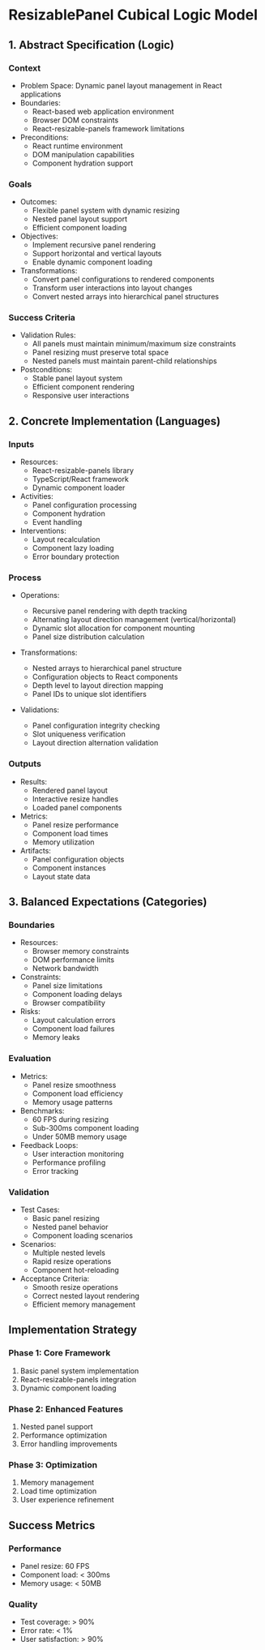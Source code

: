 # ResizablePanel Cubical Logic Model

## 1. Abstract Specification (Logic)

### Context
- Problem Space: Dynamic panel layout management in React applications
- Boundaries:
  - React-based web application environment
  - Browser DOM constraints
  - React-resizable-panels framework limitations
- Preconditions:
  - React runtime environment
  - DOM manipulation capabilities
  - Component hydration support

### Goals
- Outcomes:
  - Flexible panel system with dynamic resizing
  - Nested panel layout support
  - Efficient component loading
- Objectives:
  - Implement recursive panel rendering
  - Support horizontal and vertical layouts
  - Enable dynamic component loading
- Transformations:
  - Convert panel configurations to rendered components
  - Transform user interactions into layout changes
  - Convert nested arrays into hierarchical panel structures

### Success Criteria
- Validation Rules:
  - All panels must maintain minimum/maximum size constraints
  - Panel resizing must preserve total space
  - Nested panels must maintain parent-child relationships
- Postconditions:
  - Stable panel layout system
  - Efficient component rendering
  - Responsive user interactions

## 2. Concrete Implementation (Languages)

### Inputs
- Resources:
  - React-resizable-panels library
  - TypeScript/React framework
  - Dynamic component loader
- Activities:
  - Panel configuration processing
  - Component hydration
  - Event handling
- Interventions:
  - Layout recalculation
  - Component lazy loading
  - Error boundary protection

### Process
- Operations:
  - Recursive panel rendering with depth tracking
  - Alternating layout direction management (vertical/horizontal)
  - Dynamic slot allocation for component mounting
  - Panel size distribution calculation

- Transformations:
  - Nested arrays to hierarchical panel structure
  - Configuration objects to React components
  - Depth level to layout direction mapping
  - Panel IDs to unique slot identifiers

- Validations:
  - Panel configuration integrity checking
  - Slot uniqueness verification
  - Layout direction alternation validation

### Outputs
- Results:
  - Rendered panel layout
  - Interactive resize handles
  - Loaded panel components
- Metrics:
  - Panel resize performance
  - Component load times
  - Memory utilization
- Artifacts:
  - Panel configuration objects
  - Component instances
  - Layout state data

## 3. Balanced Expectations (Categories)

### Boundaries
- Resources:
  - Browser memory constraints
  - DOM performance limits
  - Network bandwidth
- Constraints:
  - Panel size limitations
  - Component loading delays
  - Browser compatibility
- Risks:
  - Layout calculation errors
  - Component load failures
  - Memory leaks

### Evaluation
- Metrics:
  - Panel resize smoothness
  - Component load efficiency
  - Memory usage patterns
- Benchmarks:
  - 60 FPS during resizing
  - Sub-300ms component loading
  - Under 50MB memory usage
- Feedback Loops:
  - User interaction monitoring
  - Performance profiling
  - Error tracking

### Validation
- Test Cases:
  - Basic panel resizing
  - Nested panel behavior
  - Component loading scenarios
- Scenarios:
  - Multiple nested levels
  - Rapid resize operations
  - Component hot-reloading
- Acceptance Criteria:
  - Smooth resize operations
  - Correct nested layout rendering
  - Efficient memory management

## Implementation Strategy

### Phase 1: Core Framework
1. Basic panel system implementation
2. React-resizable-panels integration
3. Dynamic component loading

### Phase 2: Enhanced Features
1. Nested panel support
2. Performance optimization
3. Error handling improvements

### Phase 3: Optimization
1. Memory management
2. Load time optimization
3. User experience refinement

## Success Metrics

### Performance
- Panel resize: 60 FPS
- Component load: < 300ms
- Memory usage: < 50MB

### Quality
- Test coverage: > 90%
- Error rate: < 1%
- User satisfaction: > 90%